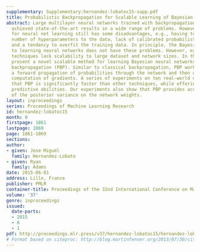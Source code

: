 ```yaml
---
supplementary: Supplementary:hernandez-lobatoc15-supp.pdf
title: Probabilistic Backpropagation for Scalable Learning of Bayesian Neural Networks
abstract: Large multilayer neural networks trained with backpropagation have recently
  achieved state-of-the-art results in a wide range of problems. However, using backprop
  for neural net learning still has some disadvantages, e.g., having to tune a large
  number of hyperparameters to the data, lack of calibrated probabilistic predictions,
  and a tendency to overfit the training data. In principle, the Bayesian approach
  to learning neural networks does not have these problems. However, existing Bayesian
  techniques lack scalability to large dataset and network sizes. In this work we
  present a novel scalable method for learning Bayesian neural networks, called probabilistic
  backpropagation (PBP). Similar to classical backpropagation, PBP works by computing
  a forward propagation of probabilities through the network and then doing a backward
  computation of gradients. A series of experiments on ten real-world datasets show
  that PBP is significantly faster than other techniques, while offering competitive
  predictive abilities. Our experiments also show that PBP provides accurate estimates
  of the posterior variance on the network weights.
layout: inproceedings
series: Proceedings of Machine Learning Research
id: hernandez-lobatoc15
month: 0
firstpage: 1861
lastpage: 1869
page: 1861-1869
sections: 
author:
- given: Jose Miguel
  family: Hernandez-Lobato
- given: Ryan
  family: Adams
date: 2015-06-01
address: Lille, France
publisher: PMLR
container-title: Proceedings of the 32nd International Conference on Machine Learning
volume: '37'
genre: inproceedings
issued:
  date-parts:
  - 2015
  - 6
  - 1
pdf: http://proceedings.mlr.press/v37/hernandez-lobatoc15/hernandez-lobatoc15.pdf
# Format based on citeproc: http://blog.martinfenner.org/2013/07/30/citeproc-yaml-for-bibliographies/
---
```

